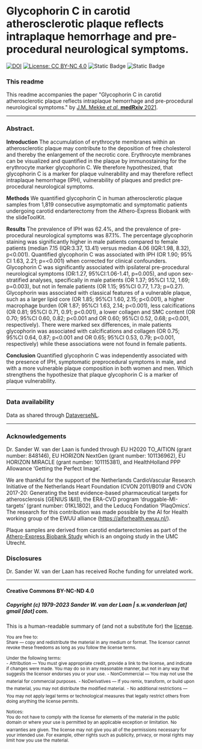 Glycophorin C in carotid atherosclerotic plaque reflects intraplaque hemorrhage and pre-procedural neurological symptoms.
===========================================================

[![DOI](https://zenodo.org/badge/386686370.svg)](https://zenodo.org/badge/latestdoi/386686370) [![License: CC BY-NC 4.0](https://img.shields.io/badge/License-CC_BY--NC_4.0-lightgrey.svg)](https://creativecommons.org/licenses/by-nc/4.0/) ![Static Badge](https://img.shields.io/badge/r-script-brightgreen?logo=r&link=https%3A%2F%2Fwww.r-project.org) ![Static Badge](https://img.shields.io/badge/dataverse-blue?logo=dataverse&labelColor=595A5C&color=1290D9&link=https%3A%2F%2Fdoi.org%2F10.34894%2F08TUBV)

### This readme
This readme accompanies the paper "Glycophorin C in carotid atherosclerotic plaque reflects intraplaque hemorrhage and pre-procedural neurological symptoms." by [J.M. Mekke _et al._ **medRxiv** 2021](https://doi.org/10.1101/2021.07.15.21260570). 

--------------
### Abstract.
**Introduction** The accumulation of erythrocyte membranes within an atherosclerotic plaque may contribute to the deposition of free cholesterol and thereby the enlargement of the necrotic core. Erythrocyte membranes can be visualized and quantified in the plaque by immunostaining for the erythrocyte marker glycophorin C. We therefore hypothesized, that glycophorin C is a marker for plaque vulnerability and may therefore reflect intraplaque hemorrhage (IPH), vulnerability of plaques and predict pre-procedural neurological symptoms.

**Methods** We quantified glycophorin C in human atherosclerotic plaque samples from 1,819 consecutive asymptomatic and symptomatic patients undergoing carotid endarterectomy from the Athero-Express Biobank with the slideToolKit. 

**Results** The prevalence of IPH was 62.4%, and the prevalence of pre-procedural neurological symptoms was 87.1%. The percentage glycophorin staining was significantly higher in male patients compared to female patients (median 7.15 (IQR:3.37, 13.41) versus median 4.06 (IQR:1.98, 8.32), p<0.001). Quantified glycophorin C was associated with IPH (OR 1.90; 95% CI 1.63, 2.21; p=<0.001) when corrected for clinical confounders. Glycophorin C was significantly associated with ipsilateral pre-procedural neurological symptoms (OR:1.27, 95%CI:1.06-1.41, p=0.005), and upon sex-stratified analyses, specifically in male patients (OR 1.37; 95%CI 1.12, 1.69; p=0.003), but not in female patients (OR 1.15; 95%CI 0.77, 1.73; p=0.27). Glycophorin was associated with classical features of a vulnerable plaque, such as a larger lipid core (OR 1.85; 95%CI 1.60, 2.15; p<0.001), a higher macrophage burden (OR 1.87; 95%CI 1.63, 2.14; p<0.001), less calcifications (OR 0.81; 95%CI 0.71, 0.91; p<0.001), a lower collagen and SMC content (OR 0.70; 95%CI 0.60, 0.82; p<0.001 and OR 0.60; 95%CI 0.52, 0.68; p<0.001, respectively). There were marked sex differences, in male patients glycophorin was associated with calcifications and collagen (OR 0.75; 95%CI 0.64, 0.87; p<0.001 and OR 0.65; 95%CI 0.53, 0.79; p<0.001, respectively) while these associations were not found in female patients.

**Conclusion** Quantified glycophorin C was independently associated with the presence of IPH, symptomatic preprocedural symptoms in male, and with a more vulnerable plaque composition in both women and men. Which strengthens the hypothesize that plaque glycophorin C is a marker of plaque vulnerability.

--------------

### Data availability
Data as shared through [DataverseNL](https://doi.org/10.34894/08TUBV).

--------------

### Acknowledgements
Dr. Sander W. van der Laan is funded through EU H2020 TO_AITION (grant number: 848146), EU HORIZON NextGen (grant number: 101136962), EU HORIZON MIRACLE (grant number: 101115381), and HealthHolland PPP Allowance ‘Getting the Perfect Image’.

We are thankful for the support of the Netherlands CardioVascular Research Initiative of the Netherlands Heart Foundation (CVON 2011/B019 and CVON 2017-20: Generating the best evidence-based pharmaceutical targets for atherosclerosis [GENIUS I&II]), the ERA-CVD program ‘druggable-MI-targets’ (grant number: 01KL1802), and the Leducq Fondation ‘PlaqOmics’. The research for this contribution was made possible by the AI for Health working group of the EWUU alliance (https://aiforhealth.ewuu.nl/).

Plaque samples are derived from carotid endarterectomies as part of the [Athero-Express Biobank Study](https://pubmed.ncbi.nlm.nih.gov/15678794/) which is an ongoing study in the UMC Utrecht.

### Disclosures
Dr. Sander W. van der Laan has received Roche funding for unrelated work.

--------------
#### Creative Commons BY-NC-ND 4.0
##### Copyright (c) 1979-2023 Sander W. van der Laan | s.w.vanderlaan [at] gmail [dot] com.

This is a human-readable summary of (and not a substitute for) the [license](LICENSE). 

<sup>You are free to: </br></sup>
<sup>Share — copy and redistribute the material in any medium or format. The licensor cannot revoke these freedoms as long as you follow the license terms.</sup>

<sup>Under the following terms: </br></sup>
<sup>- Attribution — You must give appropriate credit, provide a link to the license, and indicate if changes were made. You may do so in any reasonable manner, but not in any way that suggests the licensor endorses you or your use.</sup>
<sup>- NonCommercial — You may not use the material for commercial purposes.</sup>
<sup>- NoDerivatives — If you remix, transform, or build upon the material, you may not distribute the modified material.</sup>
<sup>- No additional restrictions — You may not apply legal terms or technological measures that legally restrict others from doing anything the license permits.</sup>

<sup>Notices: </br></sup>
<sup>You do not have to comply with the license for elements of the material in the public domain or where your use is permitted by an applicable exception or limitation.</sup>
<sup>No warranties are given. The license may not give you all of the permissions necessary for your intended use. For example, other rights such as publicity, privacy, or moral rights may limit how you use the material. </sup>
